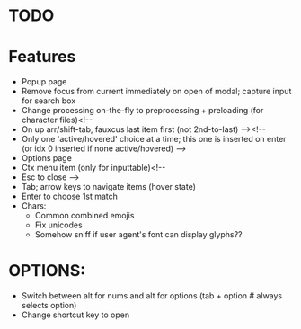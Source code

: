 # TODO

# Features

* Popup page
* Remove focus from current immediately on open of modal; capture input for search box
* Change processing on-the-fly to preprocessing + preloading (for character files)<!-- 
* On up arr/shift-tab, fauxcus last item first (not 2nd-to-last) --><!-- 
* Only one 'active/hovered' choice at a time; this one is inserted on enter (or idx 0 inserted if none active/hovered) -->
* Options page
* Ctx menu item (only for inputtable)<!-- 
* Esc to close -->
* Tab; arrow keys to navigate items (hover state)
* Enter to choose 1st match
* Chars:
  - Common combined emojis
  - Fix unicodes
  - Somehow sniff if user agent's font can display glyphs??

# OPTIONS:

* Switch between alt for nums and alt for options (tab + option # always selects option)
* Change shortcut key to open
